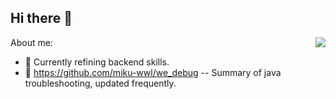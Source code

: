 ## Hi there 👋

<!--
**miku-wwl/miku-wwl** is a ✨ _special_ ✨ repository because its `README.md` (this file) appears on your GitHub profile.

Here are some ideas to get you started:

- 🔭 I’m currently working on ...
- 🌱 I’m currently learning ...
- 👯 I’m looking to collaborate on ...
- 🤔 I’m looking for help with ...
- 💬 Ask me about ...
- 📫 How to reach me: ...
- 😄 Pronouns: ...
- ⚡ Fun fact: ...
-->

About me:<img align="right" src="https://github-readme-stats.vercel.app/api?username=miku-wwl&show_icons=true">

- 🌱 Currently refining backend skills.
- 🤔 https://github.com/miku-wwl/we_debug -- Summary of java troubleshooting, updated frequently.
